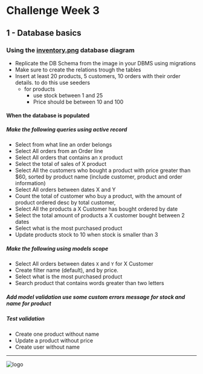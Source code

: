 # Challenge Week 3

## 1 - Database basics

### Using the [inventory.png](https://applaudostudios.sharepoint.com/:i:/r/sites/RubyonRailsTraineeProgram/Shared%20Documents/Execution/week-2/homework/inventory.png?csf=1&web=1&e=ZflPlo)  database diagram

- Replicate the DB Schema from the image in your DBMS using migrations
- Make sure to create the relations trough the tables
- Insert at least 20 products, 5 customers, 10 orders with their order details. to do this use seeders
  - for products
    - use stock between 1 and 25
    - Price should be between 10 and 100

#### When the database is populated

##### Make the following queries using active record

- Select from what line an order belongs
- Select All orders from an Order line
- Select All orders that contains an `X` product
- Select the total of sales of X product
- Select All the customers who bought a product with price greater than $60, sorted by product name (include customer, product and order information)
- Select All orders between dates X and Y
- Count the total of customer who buy a product, with the amount of product ordered desc by total customer,
- Select All the products a X Customer has bought ordered by date
- Select the total amount of products a X customer bought between 2 dates
- Select what is the most purchased product
- Update products stock to 10 when stock is smaller than 3

##### Make the following using models scope

- Select All orders between dates `X` and `Y` for X Customer
- Create filter name (default), and by price.
- Select what is the most purchased product
- Search product that contains words greater than two letters
  
##### Add model validation use some custom errors message for stock and name for product

##### Test validation

- Create one product without name
- Update a product without price
- Create user without name

<hr/>

![logo](https://cdn-assets-cloud.frontify.com/s3/frontify-cloud-files-us/eyJwYXRoIjoiZnJvbnRpZnlcL2FjY291bnRzXC9kYlwvMTcwODAwXC9wcm9qZWN0c1wvMjA4ODIwXC9hc3NldHNcLzA3XC80NTQ2OTk2XC9mY2UwOTQ5ZjhkMzZhMWRhNmQ5YzYyMWE2Zjg3YjEwYS0xNTk0ODYwMDIzLnBuZyJ9:frontify:mJqQOmVZ9oqFYzejiZy5xX9TWc5XwEbLlGNN7-ooJ7s?width=200)